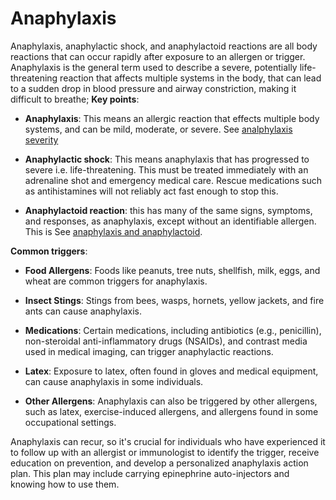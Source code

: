 # Anaphylaxis

Anaphylaxis, anaphylactic shock, and anaphylactoid reactions are all body reactions that can occur rapidly after exposure to an allergen or trigger. Anaphylaxis is the general term used to describe a severe, potentially life-threatening reaction that affects multiple systems in the body, that can lead to a sudden drop in blood pressure and airway constriction, making it difficult to breathe;
**Key points**:

* **Anaphylaxis**: This means an allergic reaction that effects multiple body systems, and can be mild, moderate, or severe. See [analphylaxis severity](../anaphylaxis-severity/)

* **Anaphylactic shock**: This means anaphylaxis that has progressed to severe i.e. life-threatening. This must be treated immediately with an adrenaline shot and emergency medical care. Rescue medications such as antihistamines will not reliably act fast enough to stop this.

* **Anaphylactoid reaction**: this has many of the same signs, symptoms, and responses, as anaphylaxis, except without an identifiable allergen. This is See [anaphylaxis and anaphylactoid](../anaphylaxis-and-anaphlactoid/).

**Common triggers**:

* **Food Allergens**: Foods like peanuts, tree nuts, shellfish, milk, eggs, and wheat are common triggers for anaphylaxis.

* **Insect Stings**: Stings from bees, wasps, hornets, yellow jackets, and fire ants can cause anaphylaxis.

* **Medications**: Certain medications, including antibiotics (e.g., penicillin), non-steroidal anti-inflammatory drugs (NSAIDs), and contrast media used in medical imaging, can trigger anaphylactic reactions.

* **Latex**: Exposure to latex, often found in gloves and medical equipment, can cause anaphylaxis in some individuals.

* **Other Allergens**: Anaphylaxis can also be triggered by other allergens, such as latex, exercise-induced allergens, and allergens found in some occupational settings.

Anaphylaxis can recur, so it's crucial for individuals who have experienced it to follow up with an allergist or immunologist to identify the trigger, receive education on prevention, and develop a personalized anaphylaxis action plan. This plan may include carrying epinephrine auto-injectors and knowing how to use them.
